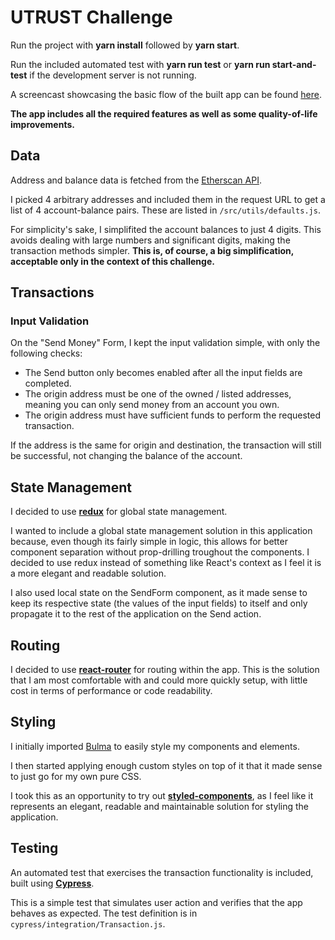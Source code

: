 # UTRUST Challenge

Run the project with **yarn install** followed by **yarn start**.

Run the included automated test with **yarn run test** or **yarn run start-and-test** if the development server is not running.

A screencast showcasing the basic flow of the built app can be found <a href="https://www.loom.com/share/c552b1d06bc043778f7548bcc4823d95" target="_blank">here</a>.

**The app includes all the required features as well as some quality-of-life improvements.**

## Data

Address and balance data is fetched from the <a href="https://etherscan.io/apis#accounts" target="_blank">Etherscan API</a>.

I picked 4 arbitrary addresses and included them in the request URL to get a list of 4 account-balance pairs.
These are listed in `/src/utils/defaults.js`.

For simplicity's sake, I simplifited the account balances to just 4 digits.
This avoids dealing with large numbers and significant digits, making the transaction methods simpler. 
**This is, of course, a big simplification, acceptable only in the context of this challenge.**

## Transactions
 
### Input Validation

On the "Send Money" Form, I kept the input validation simple, with only the following checks:
- The Send button only becomes enabled after all the input fields are completed.
- The origin address must be one of the owned / listed addresses, meaning you can only send money from an account you own.
- The origin address must have sufficient funds to perform the requested transaction.

If the address is the same for origin and destination, the transaction will still be successful, not changing the balance of the account.

## State Management

I decided to use **<a href="https://redux.js.org/" target="blank">redux</a>** for global state management.

I wanted to include a global state management solution in this application because, even though its fairly simple in logic, this allows for better component separation without prop-drilling troughout the components. I decided to use redux instead of something like React's context as I feel it is a more elegant and readable solution.

I also used local state on the SendForm component, as it made sense to keep its respective state (the values of the input fields) to itself and only propagate it to the rest of the application on the Send action.

## Routing

I decided to use **<a href="https://reacttraining.com/react-router/web/guides/quick-start" target="_blank">react-router</a>** for routing within the app. This is the solution that I am most comfortable with and could more quickly setup, with little cost in terms of performance or code readability.

## Styling

I initially imported <a href="https://bulma.io/" target="_blank">Bulma</a> to easily style my components and elements.

I then started applying enough custom styles on top of it that it made sense to just go for my own pure CSS.

I took this as an opportunity to try out **<a href="https://www.styled-components.com/" target="_blank">styled-components</a>**, as I feel like it represents an elegant, readable and maintainable solution for styling the application.

## Testing

An automated test that exercises the transaction functionality is included, built using **<a href="https://www.cypress.io/" target="_blank">Cypress</a>**.

This is a simple test that simulates user action and verifies that the app behaves as expected. The test definition is in `cypress/integration/Transaction.js`.
